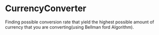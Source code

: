 # CurrencyConverter
Finding possible conversion rate that yield the highest possible amount of currency that you are converting(using Bellman ford Algorithm).
